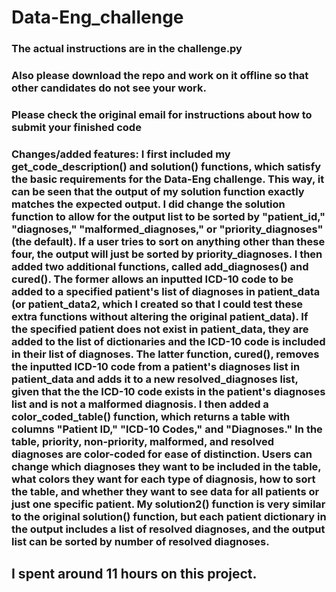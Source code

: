 # Data-Eng_challenge

### The actual instructions are in the challenge.py


### Also please download the repo and work on it offline so that other candidates do not see your work.


### Please check the original email for instructions about how to submit your finished code


### Changes/added features: I first included my get_code_description() and solution() functions, which satisfy the basic requirements for the Data-Eng challenge. This way, it can be seen that the output of my solution function exactly matches the expected output. I did change the solution function to allow for the output list to be sorted by "patient_id," "diagnoses," "malformed_diagnoses," or "priority_diagnoses" (the default). If a user tries to sort on anything other than these four, the output will just be sorted by priority_diagnoses. I then added two additional functions, called add_diagnoses() and cured(). The former allows an inputted ICD-10 code to be added to a specified patient's list of diagnoses in patient_data (or patient_data2, which I created so that I could test these extra functions without altering the original patient_data). If the specified patient does not exist in patient_data, they are added to the list of dictionaries and the ICD-10 code is included in their list of diagnoses. The latter function, cured(), removes the inputted ICD-10 code from a patient's diagnoses list in patient_data and adds it to a new resolved_diagnoses list, given that the the ICD-10 code exists in the patient's diagnoses list and is not a malformed diagnosis. I then added a color_coded_table() function, which returns a table with columns "Patient ID," "ICD-10 Codes," and "Diagnoses." In the table, priority, non-priority, malformed, and resolved diagnoses are color-coded for ease of distinction. Users can change which diagnoses they want to be included in the table, what colors they want for each type of diagnosis, how to sort the table, and whether they want to see data for all patients or just one specific patient. My solution2() function is very similar to the original solution() function, but each patient dictionary in the output includes a list of resolved diagnoses, and the output list can be sorted by number of resolved diagnoses. 

## I spent around 11 hours on this project. 
